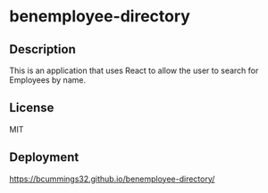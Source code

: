 # benemployee-directory

## Description
This is an application that uses React to allow the user to search for Employees by name.

## License
MIT

## Deployment
https://bcummings32.github.io/benemployee-directory/

